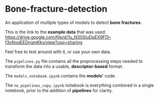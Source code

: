 # Bone-fracture-detection
An application of multiple types of models to detect **bone fractures**.

This is the link to the **example data** that was used:
    https://drive.google.com/file/d/1u_N30SluDqEX9FDl-f3vNvqEEDngmKky/view?usp=sharing
    
Feel free to test around with it, or use your own data.

The `pipelines.py` file contains all the preprocessing steps needed to transform the data into a usable, **descriptor-based** format.

The `models_notebook.ipynb` contains the **models'** code.

The `no_pipelines_copy.ipynb` notebook is everything combined in a single notebook, prior to the addition of **pipelines** for clarity.
